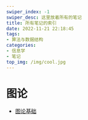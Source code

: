 ```yaml
---
swiper_index: -1
swiper_desc: 这里放着所有的笔记
title: 所有笔记的索引
date: 2022-11-21 22:18:45
tags:
- 算法与数据结构
categories:
- 信息学
- 笔记
top_img: /img/cool.jpg
---
```

# 图论
+ [图论基础](/2022/12/15/tu-lun-ji-chu/)